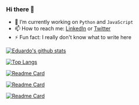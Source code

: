 ### Hi there 👋

- 🔭 I’m currently working on `Python` and `JavaScript`
- 📫 How to reach me: [LinkedIn](https://www.linkedin.com/in/eduardo-gallegos-sol%C3%ADs/) or [Twitter](https://twitter.com/Eduardowyy)
- ⚡ Fun fact: I really don't know what to write here

[![Eduardo's github stats](https://github-readme-stats.vercel.app/api?username=Eduardogallegos&count_private=true&show_icons=true&theme=blue-green)](https://github.com/anuraghazra/github-readme-stats)

[![Top Langs](https://github-readme-stats.vercel.app/api/top-langs/?username=Eduardogallegos&layout=compact&exclude_repo=A01745776-Graficas-Computacionales&theme=blue-green)](https://github.com/anuraghazra/github-readme-stats)

[![Readme Card](https://github-readme-stats.vercel.app/api/pin/?username=Eduardogallegos&repo=sportTechnic)](https://github.com/Eduardogallegos/sportTechnic)

[![Readme Card](https://github-readme-stats.vercel.app/api/pin/?username=Eduardogallegos&repo=sportTechniciOS)](https://github.com/Eduardogallegos/sportTechniciOS)

[![Readme Card](https://github-readme-stats.vercel.app/api/pin/?username=Eduardogallegos&repo=kiwi-flight)](https://github.com/Eduardogallegos/kiwi-flight)
